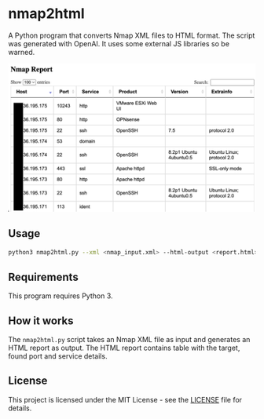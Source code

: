 # nmap2html

A Python program that converts Nmap XML files to HTML format. The script was generated with OpenAI. It uses some external JS libraries so be warned.

![Example output](example_report.png)

## Usage
```bash
python3 nmap2html.py --xml <nmap_input.xml> --html-output <report.html>
```
## Requirements

This program requires Python 3.

## How it works

The `nmap2html.py` script takes an Nmap XML file as input and generates an HTML report as output. The HTML report contains table with the target, found port and service details.

## License

This project is licensed under the MIT License - see the [LICENSE](LICENSE) file for details.
